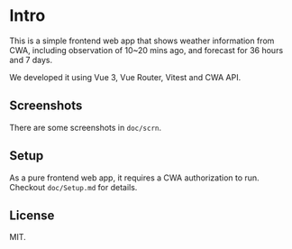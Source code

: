# Intro

This is a simple frontend web app that shows weather information from CWA, including observation of 10~20 mins ago, and forecast for 36 hours and 7 days. 

We developed it using Vue 3, Vue Router, Vitest and CWA API. 


## Screenshots

There are some screenshots in `doc/scrn`.


## Setup

As a pure frontend web app, it requires a CWA authorization to run. Checkout `doc/Setup.md` for details.


## License

MIT.

